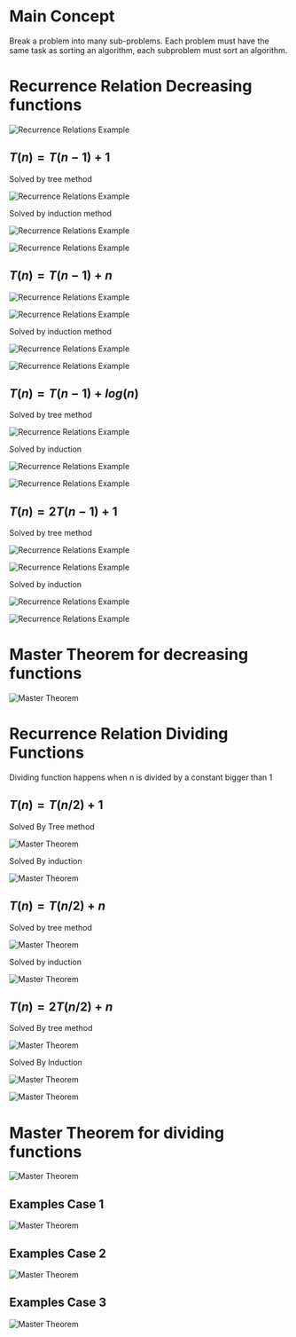 # Main Concept

Break a problem into many sub-problems. Each problem must have the same task as sorting an algorithm, each subproblem must sort an algorithm.

# Recurrence Relation Decreasing functions

![ Recurrence Relations Example](/Algorithms/assets/recurrenceRelations10.png)

## $T(n)=T(n-1)+1$

Solved by tree method

![ Recurrence Relations Example](/Algorithms/assets/recurrenceRelations.png)

Solved by induction method

![ Recurrence Relations Example](/Algorithms/assets/recurrenceRelations1.png)

![ Recurrence Relations Example](/Algorithms/assets/recurrenceRelations2.png)

## $T(n)=T(n-1)+n$

![ Recurrence Relations Example](/Algorithms/assets/recurrenceRelations3.png)

![ Recurrence Relations Example](/Algorithms/assets/recurrenceRelations4.png)

Solved by induction method

![ Recurrence Relations Example](/Algorithms/assets/recurrenceRelations5.png)

![ Recurrence Relations Example](/Algorithms/assets/recurrenceRelations6.png)

## $T(n)=T(n-1)+log(n)$

Solved by tree method

![ Recurrence Relations Example](/Algorithms/assets/recurrenceRelations7.png)

Solved by induction

![ Recurrence Relations Example](/Algorithms/assets/recurrenceRelations8.png)

![ Recurrence Relations Example](/Algorithms/assets/recurrenceRelations9.png)

## $T(n)=2T(n-1)+1$

Solved by tree method

![ Recurrence Relations Example](/Algorithms/assets/recurrenceRelations11.png)

![ Recurrence Relations Example](/Algorithms/assets/recurrenceRelations12.png)

Solved by induction

![ Recurrence Relations Example](/Algorithms/assets/recurrenceRelations13.png)

![ Recurrence Relations Example](/Algorithms/assets/recurrenceRelations14.png)

# Master Theorem for decreasing functions

![Master Theorem](/Algorithms/assets/masterTheorem.png)

# Recurrence Relation Dividing Functions

Dividing function happens when n is divided by a constant bigger than 1

## $T(n)=T(n/2)+1$

Solved By Tree method

![Master Theorem](/Algorithms/assets/masterTheorem1.png)

Solved By induction

![Master Theorem](/Algorithms/assets/masterTheorem2.png)

## $T(n)=T(n/2)+n$

Solved by tree method

![Master Theorem](/Algorithms/assets/masterTheorem3.png)

Solved by induction

![Master Theorem](/Algorithms/assets/masterTheorem4.png)

## $T(n)=2T(n/2)+n$

Solved By tree method

![Master Theorem](/Algorithms/assets/masterTheorem5.png)

Solved By Induction

![Master Theorem](/Algorithms/assets/masterTheorem6.png)

![Master Theorem](/Algorithms/assets/masterTheorem7.png)

# Master Theorem for dividing functions

![Master Theorem](/Algorithms/assets/masterTheorem8.png)

## Examples Case 1

![Master Theorem](/Algorithms/assets/masterTheorem9.png)

## Examples Case 2

![Master Theorem](/Algorithms/assets/masterTheore11.png)

## Examples Case 3

![Master Theorem](/Algorithms/assets/masterTheorem10.png)

